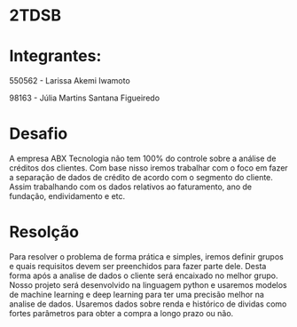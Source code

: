 # 2TDSB
# Integrantes:
550562 - Larissa Akemi Iwamoto

98163 - Júlia Martins Santana Figueiredo

# Desafio
A empresa ABX Tecnologia não tem 100% do controle sobre a análise de créditos dos clientes. Com base nisso iremos trabalhar com o foco em fazer a separação de dados de crédito de acordo com o segmento do cliente. Assim trabalhando com os dados relativos ao faturamento, ano de fundação, endividamento e etc. 

# Resolção
Para resolver o problema de forma prática e simples, iremos definir grupos e quais requisitos devem ser preenchidos para fazer parte dele. Desta forma após a analise de  dados o cliente será encaixado no melhor grupo.
Nosso projeto será desenvolvido na linguagem python e usaremos modelos de machine learning e deep learning para ter uma precisão melhor na analise de dados. Usaremos dados sobre renda e histórico de dividas como fortes parâmetros para obter a compra a longo prazo ou não.
